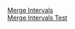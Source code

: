 [Merge Intervals](/src/main/java/solutions/MergeIntervals.java) <br />
[Merge Intervals Test](/src/test/java/solutions/MergeIntervalsTest.java) <br />
